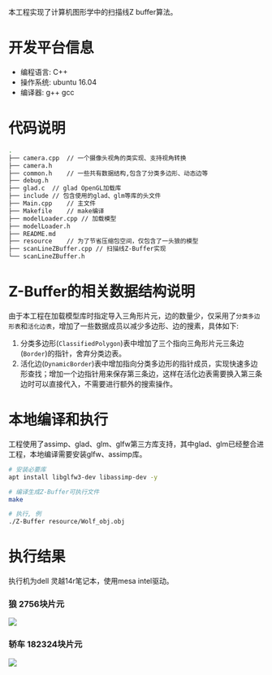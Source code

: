 本工程实现了计算机图形学中的扫描线Z buffer算法。

# 开发平台信息

 - 编程语言: C++
 - 操作系统: ubuntu 16.04
 - 编译器: g++  gcc

 # 代码说明
 
``` bash
.
├── camera.cpp  // 一个摄像头视角的类实现、支持视角转换
├── camera.h    
├── common.h    // 一些共有数据结构,包含了分类多边形、动态边等
├── debug.h
├── glad.c  // glad OpenGL加载库
├── include // 包含使用的glad、glm等库的头文件
├── Main.cpp    // 主文件
├── Makefile    // make编译
├── modelLoader.cpp // 加载模型
├── modelLoader.h
├── README.md
├── resource    // 为了节省压缩包空间，仅包含了一头狼的模型
├── scanLineZBuffer.cpp // 扫描线Z-Buffer实现
└── scanLineZBuffer.h
```

# Z-Buffer的相关数据结构说明

由于本工程在加载模型库时指定导入三角形片元，边的数量少，仅采用了`分类多边形表`和`活化边表`，增加了一些数据成员以减少多边形、边的搜素，具体如下:

 1. 分类多边形(`ClassifiedPolygon`)表中增加了三个指向三角形片元三条边(`Border`)的指针，舍弃分类边表。
 2. 活化边(`DynamicBorder`)表中增加指向分类多边形的指针成员，实现快速多边形查找；增加一个边指针用来保存第三条边，这样在活化边表需要换入第三条边时可以直接代入，不需要进行额外的搜索操作。

# 本地编译和执行

工程使用了assimp、glad、glm、glfw第三方库支持，其中glad、glm已经整合进工程，本地编译需要安装glfw、assimp库。

``` bash
# 安装必要库
apt install libglfw3-dev libassimp-dev -y

# 编译生成Z-Buffer可执行文件
make

# 执行, 例
./Z-Buffer resource/Wolf_obj.obj
```

# 执行结果

执行机为dell 灵越14r笔记本，使用mesa intel驱动。

### 狼 2756块片元

<div aligin=center><img src="https://github.com/zlseu-edu/Z-buffer/blob/master/wolf.jpg"></div>

### 轿车 182324块片元

<div aligin=center><img src="https://github.com/zlseu-edu/Z-buffer/blob/master/car.jpg"></div>